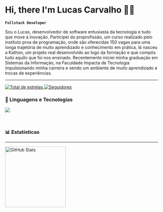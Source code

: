 # Hi, there I'm Lucas Carvalho 🧑‍💻

**`Fullstack Developer`**

Sou o Lucas, desenvolvedor de software entusiasta da tecnologia e tudo que move á inovação. Participei do proprofissão, um curso realizado pelo instituto proa de programação, onde são oferecidas 150 vagas para uma longa trajetória de muito aprendizado e conhecimento em prática, lá nasceu a Kathon, um projeto real desenvolvido ao logo da formação e que compôs tudo aquilo que foi nos ensinado. Recentemente iniciei minha graduação em Sistemas da Informação, na Faculdade Impacta de Tecnologia impulsionando minha carreira e sendo um ambiente de muito aprendizado e trocas de experiências.

--- 
<p align="left">
    <a href="https://github.com/Larissakich?tab=repositories&sort=stargazers">
        <img 
            alt="Total de estrelas" 
            title="Total de estrelas GitHub" 
            src="https://custom-icon-badges.demolab.com/github/stars/l4raujo?color=55960c&style=for-the-badge&labelColor=488207&logo=star&label=estrelas"
        />
    </a>
    <a href="https://github.com/l4raujo?tab=followers">
        <img 
            alt="Seguidores" 
            title="Me siga no GitHub" 
            src="https://custom-icon-badges.demolab.com/github/followers/l4raujo?color=236ad3&labelColor=1155ba&style=for-the-badge&logo=github&label=Seguidores&logoColor=white"
        />
    </a>
</p>

### 🤖 Linguagens e Tecnologias

<p align="left">
  <a href="https://skillicons.dev">
    <img src="https://skillicons.dev/icons?i=java,py,spring,ts,js,react,kotlin,sass,styledcomponents,tailwind,docker,mysql,git,html,css" />
  </a>
</p>


<br/>

### 📊 Estatísticas
---

<p>
  <img 
    align="left" 
    alt="GitHub Stats" 
    height="200" 
    style="padding-right: 10px;" 
    src="https://github-readme-stats.vercel.app/api?username=l4raujo&show_icons=true&theme=tokyonight&include_all_commits=true&locale=pt-br" 
  />
    
</p>



